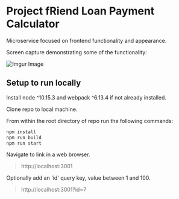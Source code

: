 # Project fRiend Loan Payment Calculator

Microservice focused on frontend functionality and appearance.

Screen capture demonstrating some of the functionality:

![Imgur Image](./fec.gif)


## Setup to run locally

Install node ^10.15.3 and webpack ^6.13.4 if not already installed.

Clone repo to local machine.

From within the root directory of repo run the following commands:

```sh
npm install
npm run build
npm run start
```

Navigate to link in a web browser.
>http://localhost:3001


Optionally add an 'id' query key, value between 1 and 100.
>http://localhost:3001?id=7


